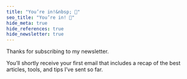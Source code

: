 ```yaml
---
title: "You’re in!&nbsp; 🎉"
seo_title: "You’re in! 🎉"
hide_meta: true
hide_references: true
hide_newsletter: true
---
```


<p class="lead">Thanks for subscribing to my newsletter.</p>

You’ll shortly receive your first email that includes a recap of the best articles, tools, and tips I’ve sent so far.